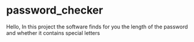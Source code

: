 # password_checker
Hello, In this project the software finds for you the length of the password and whether it contains special letters
